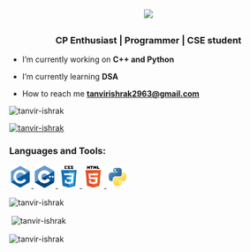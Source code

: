 <h1 align="center">
    <a href="https://Tanvir-Ishrak.github.io/portfolio/">
      <img src="https://readme-typing-svg.herokuapp.com/?lines=Hi,+I'm+Tanvir+Ishrak;A+developer;And+a+programmer!&center=true&size=30&color=c9d6ff">
    </a>
  </h1>
  <h3 align="center">CP Enthusiast | Programmer | CSE student</h3>

- I’m currently working on **C++ and Python**

- I’m currently learning **DSA**

- How to reach me **tanvirishrak2963@gmail.com**


<p align="left"> <img src="https://komarev.com/ghpvc/?username=tanvir-ishrak&label=Profile%20views&color=0e75b6&style=flat" alt="tanvir-ishrak" /> </p>

<p align="left"> <a href="https://github.com/ryo-ma/github-profile-trophy"><img src="https://github-profile-trophy.vercel.app/?username=tanvir-ishrak" alt="tanvir-ishrak" /></a> </p>


<h3 align="left">Languages and Tools:</h3>
<p align="left"> <a href="https://www.cprogramming.com/" target="_blank" rel="noreferrer"> <img src="https://raw.githubusercontent.com/devicons/devicon/master/icons/c/c-original.svg" alt="c" width="40" height="40"/> </a>
     <a href="https://www.w3schools.com/cpp/" target="_blank" rel="noreferrer"> <img src="https://raw.githubusercontent.com/devicons/devicon/master/icons/cplusplus/cplusplus-original.svg" alt="cplusplus" width="40" height="40"/> </a>
      <a href="https://www.w3schools.com/css/" target="_blank" rel="noreferrer"> <img src="https://raw.githubusercontent.com/devicons/devicon/master/icons/css3/css3-original-wordmark.svg" alt="css3" width="40" height="40"/> </a> 
      <a href="https://www.w3.org/html/" target="_blank" rel="noreferrer"> <img src="https://raw.githubusercontent.com/devicons/devicon/master/icons/html5/html5-original-wordmark.svg" alt="html5" width="40" height="40"/> </a>
       <a href="https://www.python.org" target="_blank" rel="noreferrer"> <img src="https://raw.githubusercontent.com/devicons/devicon/master/icons/python/python-original.svg" alt="python" width="40" height="40"/> </a> </p>

<p><img align="center" src="https://github-readme-stats.vercel.app/api/top-langs?username=tanvir-ishrak&show_icons=true&locale=en&layout=compact" alt="tanvir-ishrak" /></p>

<p>&nbsp;<img align="center" src="https://github-readme-stats.vercel.app/api?username=tanvir-ishrak&show_icons=true&locale=en" alt="tanvir-ishrak" /></p>

<p><img align="center" src="https://github-readme-streak-stats.herokuapp.com/?user=tanvir-ishrak&" alt="tanvir-ishrak" /></p>
